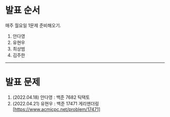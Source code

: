 # 발표 순서

매주 월요일 1문제 준비해오기. 

1. 안다영
2. 유현우
3. 최상범
4. 김주한


------------------------------------------------------------------------------------------------------------------------------------------------------------------
# 발표 문제


1. (2022.04.18) 안다영 :  백준 7682 틱택토
2. (2022.04.21) 유현우 :  백준 17471 게리맨더링 [https://www.acmicpc.net/problem/17471]
